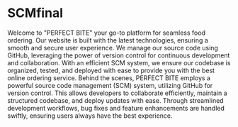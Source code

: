 # SCMfinal
Welcome to "PERFECT BITE" your go-to platform for seamless food ordering. Our website is built with the latest technologies, ensuring a smooth and secure user experience. We manage our source code using GitHub, leveraging the power of version control for continuous development and collaboration. With an efficient SCM system, we ensure our codebase is organized, tested, and deployed with ease to provide you with the best online ordering service.
Behind the scenes, PERFECT BITE employs a powerful source code management (SCM) system, utilizing GitHub for version control. This allows developers to collaborate efficiently, maintain a structured codebase, and deploy updates with ease. Through streamlined development workflows, bug fixes and feature enhancements are handled swiftly, ensuring users always have the best experience.
